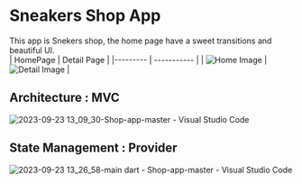 # Sneakers Shop App

This app is Snekers shop, the home page have a sweet transitions and beautiful UI.                        
| HomePage | Detail Page |
|--------- | ----------- |
| ![Home Image](https://github.com/mohamedimem/Shop-app/assets/78182552/75e8836c-b7e5-49e8-8ddb-9708f4541fc4) | ![Detail Image](https://github.com/mohamedimem/Shop-app/assets/78182552/cd9d879c-f4c5-4ecc-bd9c-4f4e8ad42185) |



## Architecture : MVC
![2023-09-23 13_09_30-Shop-app-master - Visual Studio Code](https://github.com/mohamedimem/Shop-app/assets/78182552/a666c4c7-bfd7-485f-b254-79271845a1b2)
## State Management : Provider
![2023-09-23 13_26_58-main dart - Shop-app-master - Visual Studio Code](https://github.com/mohamedimem/Shop-app/assets/78182552/4d8e035b-05ef-4c4d-855c-85ae833fa3a2)
